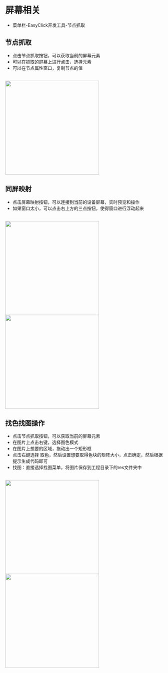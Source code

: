 
# 屏幕相关
- 菜单栏-EasyClick开发工具-节点抓取
## 节点抓取
- 点击节点抓取按钮，可以获取当前的屏幕元素
- 可以在抓取的屏幕上进行点击，选择元素
- 可以在节点属性窗口，复制节点的值
<br/>
<img src='/iosimg/node-1.jpg' width='300' />

## 同屏映射
 
 - 点击屏幕映射按钮，可以连接到当前的设备屏幕，实时预览和操作
 - 如果窗口太小，可以点击右上方的三点按钮，使得窗口进行浮动起来
 <br/>
 <img src='/iosimg/screen-1.jpg' width='300' />
 <br/>
 <img src='/iosimg/screen-2.jpg' width='300' />

 
## 找色找图操作
- 点击节点抓取按钮，可以获取当前的屏幕元素
- 在图片上点击右键，选择图色模式
- 在图片上想要的区域，拖动出一个矩形框
- 点击右键选择 取色，然后设置想要取得色块的矩阵大小，点击确定，然后根据提示生成代码即可
- 找图：直接选择找图菜单，将图片保存到工程目录下的res文件夹中

 <br/>
 <img src='/iosimg/imagecolor-1.jpg' width='300' />
 <br/>
 <img src='/iosimg/imagecolor-2.png' width='300' />


